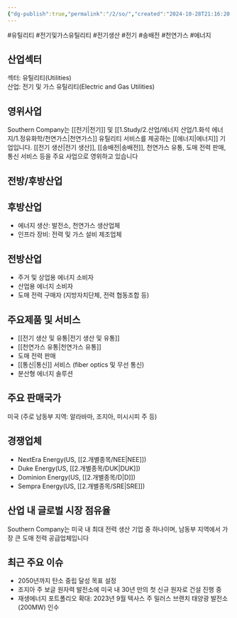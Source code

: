 ```yaml
---
{"dg-publish":true,"permalink":"/2/so/","created":"2024-10-28T21:16:20.059+09:00","updated":"2025-06-03T20:06:01.255+09:00"}
---
```


#유틸리티 #전기및가스유틸리티 #전기생산 #전기 #송배전 #천연가스 #에너지 

## 산업섹터

섹터: 유틸리티(Utilities)  
산업: 전기 및 가스 유틸리티(Electric and Gas Utilities)

## 영위사업

Southern Company는 [[전기\|전기]] 및 [[1.Study/2.산업/에너지 산업/1.화석 에너지/1.정유화학/천연가스\|천연가스]] 유틸리티 서비스를 제공하는 [[에너지\|에너지]] 기업입니다. [[전기 생산\|전기 생산]], [[송배전\|송배전]], 천연가스 유통, 도매 전력 판매, 통신 서비스 등을 주요 사업으로 영위하고 있습니다

## 전방/후방산업

## 후방산업

- 에너지 생산: 발전소, 천연가스 생산업체
- 인프라 장비: 전력 및 가스 설비 제조업체

## 전방산업

- 주거 및 상업용 에너지 소비자
- 산업용 에너지 소비자
- 도매 전력 구매자 (지방자치단체, 전력 협동조합 등)

## 주요제품 및 서비스

- [[전기 생산 및 유통\|전기 생산 및 유통]]
- [[천연가스 유통\|천연가스 유통]]
- 도매 전력 판매
- [[통신\|통신]] 서비스 (fiber optics 및 무선 통신)
- 분산형 에너지 솔루션

## 주요 판매국가

미국 (주로 남동부 지역: 알라바마, 조지아, 미시시피 주 등)

## 경쟁업체

- NextEra Energy(US, [[2.개별종목/NEE\|NEE]])
- Duke Energy(US, [[2.개별종목/DUK\|DUK]])
- Dominion Energy(US, [[2.개별종목/D\|D]])
- Sempra Energy(US, [[2.개별종목/SRE\|SRE]])

## 산업 내 글로벌 시장 점유율

Southern Company는 미국 내 최대 전력 생산 기업 중 하나이며, 남동부 지역에서 가장 큰 도매 전력 공급업체입니다


## 최근 주요 이슈

- 2050년까지 탄소 중립 달성 목표 설정
- 조지아 주 보글 원자력 발전소에 미국 내 30년 만의 첫 신규 원자로 건설 진행 중
- 재생에너지 포트폴리오 확대: 2023년 9월 텍사스 주 밀러스 브랜치 태양광 발전소(200MW) 인수
